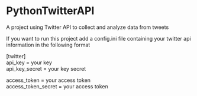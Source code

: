 # PythonTwitterAPI
A project using Twitter API to collect and analyze data from tweets

If you want to run this project add a config.ini file containing your twitter api information in the following format


[twitter]   <br/>
api_key = your key     <br/>
api_key_secret = your key secret   <br/>

access_token = your access token   <br/>
access_token_secret = your access token   <br/>